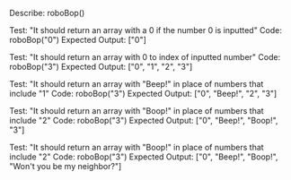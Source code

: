 Describe: roboBop()

Test: "It should return an array with a 0 if the number 0 is inputted"
Code: roboBop("0")
Expected Output: ["0"]

Test: "It should return an array with 0 to index of inputted number"
Code: roboBop("3")
Expected Output: ["0", "1", "2", "3"]

Test: "It should return an array with "Beep!" in place of numbers that include "1"
Code: roboBop("3")
Expected Output: ["0", "Beep!", "2", "3"]

Test: "It should return an array with "Boop!" in place of numbers that include "2"
Code: roboBop("3")
Expected Output: ["0", "Beep!", "Boop!", "3"]

Test: "It should return an array with "Boop!" in place of numbers that include "2"
Code: roboBop("3")
Expected Output: ["0", "Beep!", "Boop!", "Won't you be my neighbor?"]